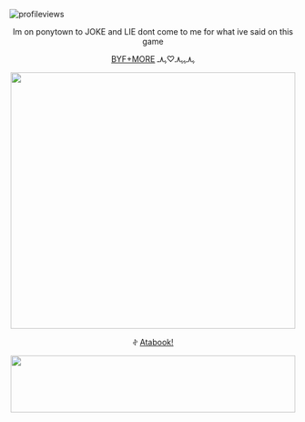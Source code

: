 ![profileviews](https://komarev.com/ghpvc/?username=shinobiyaoi&color=1e244d&label=ninjafujos&style=plastic)

 <p align="center"> Im on ponytown to JOKE and LIE dont come to me for what ive said on this game

<p align="center">
  <a href="https://rentry.co/minatosteam">BYF+MORE</a> ﮩ٨ـﮩﮩ٨ـ♡ﮩ٨ـ
</p>

<p align="center"> <img width="500" height="450" src="https://pbs.twimg.com/media/GYICYibX0AAvPvi?format=jpg&name=large">
 
<p align="center"> 𖤝
  <a href="https://appleslab.atabook.org/">Atabook!</a>
</p>



<p align="center"> <img width="500" height="100" src="https://64.media.tumblr.com/487b30d11575cc770e48f651c0021855/c29d5cb0c35c71ea-6b/s1280x1920/ef32beda0cfef2b94602d35e7e857396d9f115e2.pnj">
 
